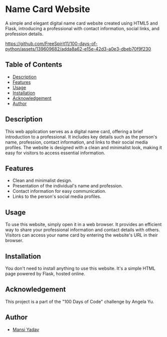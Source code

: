 # Name Card Website

A simple and elegant digital name card website created using HTML5 and Flask, introducing a professional with contact information, social links, and profession details.


https://github.com/FreeSpirit11/100-days-of-python/assets/139609682/adda8a62-e15e-42d3-a0e3-dbeb70f9f230


## Table of Contents

- [Description](#description)
- [Features](#features)
- [Usage](#usage)
- [Installation](#installation)
- [Acknowledgement](#acknowledgement)
- [Author](#author)

## Description

This web application serves as a digital name card, offering a brief introduction to a professional. It includes key details such as the person's name, profession, contact information, and links to their social media profiles. The website is designed with a clean and minimalist look, making it easy for visitors to access essential information.

## Features

- Clean and minimalist design.
- Presentation of the individual's name and profession.
- Contact information for easy communication.
- Links to the person's social media profiles.

## Usage

To use this website, simply open it in a web browser. It provides an efficient way to share your professional information and contact details with others. Visitors can access your name card by entering the website's URL in their browser.

## Installation

You don't need to install anything to use this website. It's a simple HTML page powered by Flask, hosted online.

## Acknowledgement

This project is a part of the "100 Days of Code" challenge by Angela Yu.

## Author
- [Mansi Yadav](https://github.com/FreeSpirit11/name-card-website)
